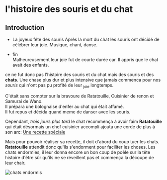 # l'histoire des souris et du chat

## Introduction
+ La joyeux fête des souris
Après la mort du chat les souris ont décidé de célébrer leur joie. Musique, chant, danse.

+ fin  
 Malheureusement leur joie fut de courte durée car. Il appris que le chat avait des enfants.

ce ne fut donc pas l'histoire des souris et du chat mais des souris et des **chats**. Une chase plus dur et plus intensive que jamais commenca pour nos *souris* qui n'ont pas pu profité de leur <sub>joie</sub> longtemps.

C'était sans compter sur la bravoure de Ratatouille, Cuisinier de renon et Samurai de Wano.  
Il prépara une bolognaise d'enfer au chat qui était affamé.  
Il fut repus et décida quand meme de danser avec les souris.

Cependant, *trois jours plus tard* le chat recommença à avoir faim
**Ratatouille** qui était désormais un chef cuisinier accompli ajouta une corde de plus à son arc:
[Une recette spéciale](https://collections.forumgratuit.org/t4783-recette-du-chat-a-la-moutarde)

Mais pour pouvoir réaliser sa recette, il doit d'abord du coup tuer les chats. **Ratatouille** attendit donc qu'ils s'endorment pour faciliter les choses. Les chats endormies, il leur donna encore un bon coup de poêle sur la tête histoire d'être sûr qu'ils ne se réveillent pas et commença la découpe de leur chair.

![chats endormis](https://encrypted-tbn0.gstatic.com/images?q=tbn:ANd9GcR6sInDeI_Di31dr4iI4jEz9NLZudoy5wiHeg&usqp=CAU)